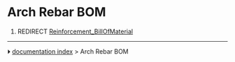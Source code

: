 # Arch Rebar BOM
1.  REDIRECT [Reinforcement_BillOfMaterial](Reinforcement_BillOfMaterial.md)



---
⏵ [documentation index](../README.md) > Arch Rebar BOM
